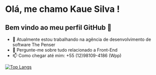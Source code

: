 # Olá, me chamo Kaue Silva ! 
## Bem vindo ao meu perfil GitHub 👋

<!--
**kaue-dotcom/kaue-dotcom** is a ✨ _special_ ✨ repository because its `README.md` (this file) appears on your GitHub profile.

Here are some ideas to get you started:
-->

- 🔭 Atualmente estou trabalhando na agência de desenvolvimento de software The Penser
- 💬 Pergunte-me sobre tudo relacionado a Front-End
- 📫 Como chegar até mim: +55 (12)98109-4186 (Wpp)

<div style="width: 200px;">
  <a href="https://github.com/SeuPerfilAqui/github-readme-stats">
    <img src="https://github-readme-stats.vercel.app/api/top-langs/?username=kaue-dotcom&langs_count=8" alt="Top Langs" />
  </a>
</div>
